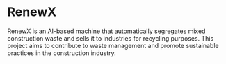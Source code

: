 # RenewX
RenewX is an AI-based machine that automatically segregates mixed construction waste and sells it to industries for recycling purposes. This project aims to contribute to waste management and promote sustainable practices in the construction industry.
